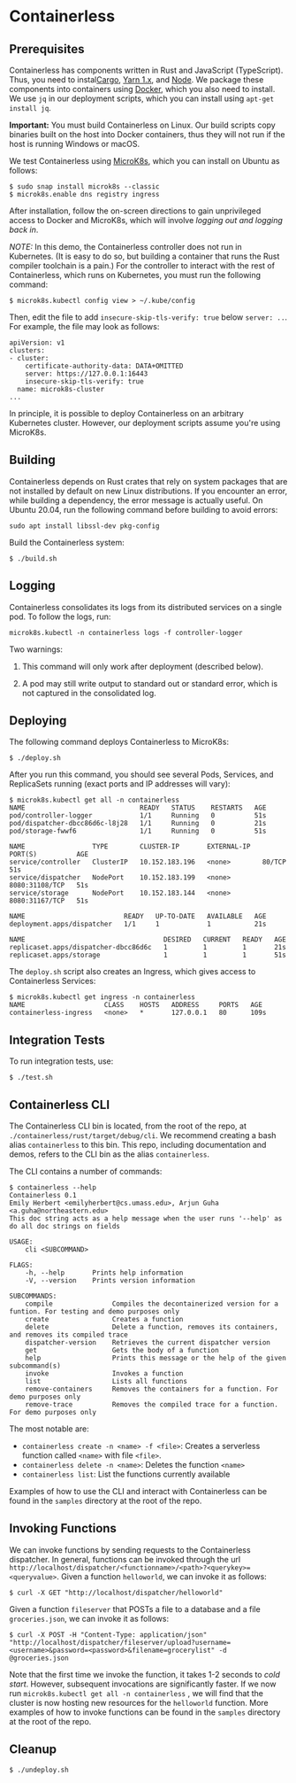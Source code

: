 # Containerless

## Prerequisites

Containerless has components written in Rust and JavaScript (TypeScript).
Thus, you need to instal[Cargo], [Yarn 1.x], and [Node]. We package these components
into containers using [Docker], which you also need to install. 
We use `jq` in our deployment scripts, which you can install using
`apt-get install jq`.

**Important:** You must build Containerless on Linux. Our build scripts copy 
binaries built on the host into Docker containers, thus they will not run if the
host is running Windows or macOS.

We test Containerless using [MicroK8s], which you can install on Ubuntu
as follows:

```
$ sudo snap install microk8s --classic
$ microk8s.enable dns registry ingress
```

After installation, follow the on-screen directions to gain unprivileged access
to Docker and MicroK8s, which will involve *logging out and logging back in*.

*NOTE:* In this demo, the Containerless controller does not run in Kubernetes.
(It is easy to do so, but building a container that runs the Rust
compiler toolchain is a pain.) For the controller to interact with the
rest of Containerless, which runs on Kubernetes, you must run the following
command:

```
$ microk8s.kubectl config view > ~/.kube/config
```

Then, edit the file to add `insecure-skip-tls-verify: true` below `server: ..`.
For example, the file may look as follows:

```
apiVersion: v1
clusters:
- cluster:
    certificate-authority-data: DATA+OMITTED
    server: https://127.0.0.1:16443
    insecure-skip-tls-verify: true
  name: microk8s-cluster
...
```

In principle, it is possible to deploy Containerless on an arbitrary Kubernetes
cluster. However, our deployment scripts assume you're using MicroK8s.

## Building

Containerless depends on Rust crates that rely on system packages that are not
installed by default on new Linux distributions. If you encounter an error,
while building a dependency, the error message is actually useful. On
Ubuntu 20.04, run the following command before building to avoid errors:

```
sudo apt install libssl-dev pkg-config
```

Build the Containerless system:

```
$ ./build.sh
```

## Logging

Containerless consolidates its logs from its distributed services on a single
pod. To follow the logs, run:

```
microk8s.kubectl -n containerless logs -f controller-logger
```

Two warnings:

1. This command will only work after deployment (described below).

2. A pod may still write output to standard out or standard error,
   which is not captured in the consolidated log.

## Deploying

The following command deploys Containerless to MicroK8s:

```
$ ./deploy.sh
```

After you run this command, you should see several Pods, Services, and
ReplicaSets running (exact ports and IP addresses will vary):

```
$ microk8s.kubectl get all -n containerless
NAME                             READY   STATUS    RESTARTS   AGE
pod/controller-logger            1/1     Running   0          51s
pod/dispatcher-dbcc86d6c-l8j28   1/1     Running   0          21s
pod/storage-fwwf6                1/1     Running   0          51s

NAME                 TYPE        CLUSTER-IP       EXTERNAL-IP   PORT(S)          AGE
service/controller   ClusterIP   10.152.183.196   <none>        80/TCP           51s
service/dispatcher   NodePort    10.152.183.199   <none>        8080:31108/TCP   51s
service/storage      NodePort    10.152.183.144   <none>        8080:31167/TCP   51s

NAME                         READY   UP-TO-DATE   AVAILABLE   AGE
deployment.apps/dispatcher   1/1     1            1           21s

NAME                                   DESIRED   CURRENT   READY   AGE
replicaset.apps/dispatcher-dbcc86d6c   1         1         1       21s
replicaset.apps/storage                1         1         1       51s
```

The `deploy.sh` script also creates an Ingress, which gives access to 
Containerless Services:

```
$ microk8s.kubectl get ingress -n containerless
NAME                    CLASS    HOSTS   ADDRESS     PORTS   AGE
containerless-ingress   <none>   *       127.0.0.1   80      109s
```

## Integration Tests

To run integration tests, use:

```
$ ./test.sh
```

## Containerless CLI

The Containerless CLI bin is located, from the root of the repo, at
`./containerless/rust/target/debug/cli`. We recommend creating a bash alias
`containerless` to this bin. This repo, including documentation and demos,
refers to the CLI bin as the alias `containerless`.

The CLI contains a number of commands:

```
$ containerless --help
Containerless 0.1
Emily Herbert <emilyherbert@cs.umass.edu>, Arjun Guha <a.guha@northeastern.edu>
This doc string acts as a help message when the user runs '--help' as do all doc strings on fields

USAGE:
    cli <SUBCOMMAND>

FLAGS:
    -h, --help       Prints help information
    -V, --version    Prints version information

SUBCOMMANDS:
    compile               Compiles the decontainerized version for a funtion. For testing and demo purposes only
    create                Creates a function
    delete                Delete a function, removes its containers, and removes its compiled trace
    dispatcher-version    Retrieves the current dispatcher version
    get                   Gets the body of a function
    help                  Prints this message or the help of the given subcommand(s)
    invoke                Invokes a function
    list                  Lists all functions
    remove-containers     Removes the containers for a function. For demo purposes only
    remove-trace          Removes the compiled trace for a function. For demo purposes only
```

The most notable are:
- `containerless create -n <name> -f <file>`: Creates a serverless function
  called `<name>` with file `<file>`.
- `containerless delete -n <name>`: Deletes the function `<name>`
- `containerless list`: List the functions currently available

Examples of how to use the CLI and interact with Containerless can be found in
the `samples` directory at the root of the repo.

## Invoking Functions

We can invoke functions by sending requests to the Containerless dispatcher.
In general, functions can be invoked through the url
`http://localhost/dispatcher/<functionname>/<path>?<querykey>=<queryvalue>`.
Given a function `helloworld`, we can invoke it as follows:

```
$ curl -X GET "http://localhost/dispatcher/helloworld"
```

Given a function `fileserver` that POSTs a file to a database and a file
`groceries.json`, we can invoke it as follows:

```
$ curl -X POST -H "Content-Type: application/json" "http://localhost/dispatcher/fileserver/upload?username=<username>&password=<password>&filename=grocerylist" -d @groceries.json
```

Note that the first time we invoke the function, it takes 1-2 seconds to *cold
start*. However, subsequent invocations are significantly faster. If we
now run `microk8s.kubectl get all -n containerless` , we will find that the
cluster is now hosting new resources for the `helloworld` function. More
examples of how to invoke functions can be found in the `samples` directory at
the root of the repo.

## Cleanup

```
$ ./undeploy.sh
```

[Cargo]: https://rustup.rs/
[Yarn 1.x]: https://classic.yarnpkg.com/
[Node]: https://nodejs.org/
[Docker]: https://www.docker.com/
[Microk8s]: https://microk8s.io/
